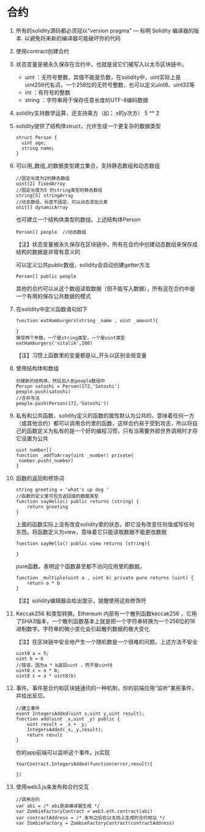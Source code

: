# 合约

1. 所有的solidity源码都必须冠以"version pragma" — 标明 Solidity 编译器的版本. 以避免将来新的编译器可能破坏你的代码
2. 使用contract创建合约 
3. 状态变量是被永久保存在合约中，也就是说它们被写入以太币区块链中。
   - uint ：无符号整数，其值不能是负数，在solidity中，uint实际上是uint256代名词，一个256位的无符号整数，也可以定义uint8、uint32等
   - int ：有符号的整数
   - string ：字符串用于保存任意长度的UTF-8编码数据

4. solidity支持数学运算，还支持乘方（如； x的y次方） 5 ** 2

5. solidity提供了结构体struct，允许生成一个更复杂的数据类型

   ```solidity
   struct Person {
     uint age;
     string name;
   }
   ```

6. 可以用_数组_的数据类型建立集合，支持静态数组和动态数组

   ```solidity
   //固定长度为2的静态数组
   uint[2] fixedArray
   //固定长度为5 的string类型的静态数组
   string[5] stringArray
   //动态数组，长度不固定，可以动态添加元素
   unit[] dynamicArray
   ```

   也可建立一个结构体类型的数组，上述结构体Person

   ```solidity
   Person[] people  //动态数组
   ```

   【注】状态变量被永久保存在区块链中，所有在合约中创建动态数组来保存成结构的数据是非常有意义的

   可以定义公共public数组，solidity会自动创建getter方法

   ```solidity
   Person[] public people
   ```

   其他的合约可以从这个数组读取数据（但不能写入数据），所有这在合约中是一个有用的保存公共数据的模式

7. 在solidity中定义函数语句如下

   ```solidity
   function eatHamburgers(string _name , uint _amount){
   
   }
   接受两个参数，一个是string类型，一个是uint类型
   eatHamburgers('vitalik',100)
   ```

   【注】习惯上函数里的变量都是以_开头以区别全局变量

8. 使用结构体和数组 

   ```solidity
   创建新的结构体，然后加入到people数组中
   Person satoshi = Person(172,'Satoshi')
   people.push(satoshi)
   //合并写法
   people.push(Person(172,'Satoshi'))
   ```

9. 私有和公共函数，solidity定义的函数的属性默认为公共的，意味着任何一方（或其他合约）都可以调用合约里的函数，这样合约易于受到攻击，所以将自己的函数定义为私有的是一个好的编程习惯，只有当需要外部世界调用时才将它设置为公共

   ```solidity
   uint number[]
   function _addToArray(uint _number) private{
   	number.push(_number)
   }
   ```

10. 函数的返回和修饰词

    ```solidity
    string greeting = 'what's up dog '
    //函数的定义里可包含返回值的数据类型
    function sayHello() public returns (string) {
    	return greeting
    }
    ```

    上面的函数实际上没有改变solidity里的状态，即它没有改变任何值或写任何东西，将函数定义为view，意味着它只能读取数据不能更改数据

    ```solidity
    function sayHello() public view returns (string){
    
    }
    ```

    pure函数，表明这个函数甚至都不访问应用里的数据，

    ```solidity
    function _multiple(uint a , uint b) private pure returns (uint) {
    	return a * b
    }
    ```

    【注】solidity编辑器会给出提示，提醒使用这些修饰符

11. Keccak256 和类型转换。Ethereum 内部有一个散列函数keccak256 ，它用了SHA3版本，一个散列函数基本上就是把一个字符串转换为一个256位的16进制数字。字符串的微小变化会引起散列数据的极大变化

    【注】在区块链中安全地产生一个随机数是一个很难的问题，上述方法不安全

    ```solidity
    uint8 a = 5;
    uint b = 6
    //错误，因为a * b返回uint ，而不是uint8
    uint8 c = a * b;
    uint8 c = a * uint8(b)
    ```

    

12. 事件。事件是合约和区块链通讯的一种机制，你的前端应用“监听”某些事件，并给出反应。

    ```solidity
    //建立事件
    event IntegersAdded(uint x,uint y,uint result);
    function add(uint _x,uint _y) public {
    	uint result = _x + _y;
    	IntegersAdded(_x,_y,result);
    	return result
    }
    ```

    你的app前端可以监听这个事件。js实现

    ```solidity
    YourContract.IntegersAdded(function(error,result){
    	
    })
    ```

    

13. 使用web3.js来发布和合约交互

    ```solidity
    //调用合约
    var abi = /* abi是由编译器生成 */
    var ZombieFactoryContract = web3.eth.contract(abi)
    var contractAddress = /* 发布之后在以太坊上生成的合约地址 */
    var ZombieFactory = ZombieFactoryContract(contractAddress)
    ```

    